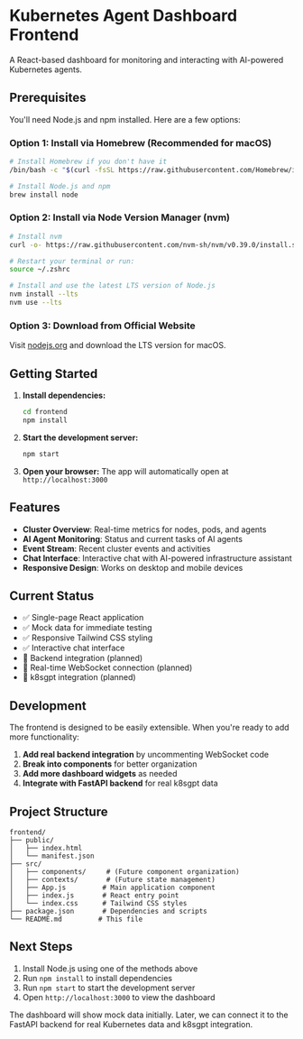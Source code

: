 # Kubernetes Agent Dashboard Frontend

A React-based dashboard for monitoring and interacting with AI-powered Kubernetes agents.

## Prerequisites

You'll need Node.js and npm installed. Here are a few options:

### Option 1: Install via Homebrew (Recommended for macOS)
```bash
# Install Homebrew if you don't have it
/bin/bash -c "$(curl -fsSL https://raw.githubusercontent.com/Homebrew/install/HEAD/install.sh)"

# Install Node.js and npm
brew install node
```

### Option 2: Install via Node Version Manager (nvm)
```bash
# Install nvm
curl -o- https://raw.githubusercontent.com/nvm-sh/nvm/v0.39.0/install.sh | bash

# Restart your terminal or run:
source ~/.zshrc

# Install and use the latest LTS version of Node.js
nvm install --lts
nvm use --lts
```

### Option 3: Download from Official Website
Visit [nodejs.org](https://nodejs.org/) and download the LTS version for macOS.

## Getting Started

1. **Install dependencies:**
   ```bash
   cd frontend
   npm install
   ```

2. **Start the development server:**
   ```bash
   npm start
   ```

3. **Open your browser:**
   The app will automatically open at `http://localhost:3000`

## Features

- **Cluster Overview**: Real-time metrics for nodes, pods, and agents
- **AI Agent Monitoring**: Status and current tasks of AI agents
- **Event Stream**: Recent cluster events and activities
- **Chat Interface**: Interactive chat with AI-powered infrastructure assistant
- **Responsive Design**: Works on desktop and mobile devices

## Current Status

- ✅ Single-page React application
- ✅ Mock data for immediate testing
- ✅ Responsive Tailwind CSS styling
- ✅ Interactive chat interface
- 🔄 Backend integration (planned)
- 🔄 Real-time WebSocket connection (planned)
- 🔄 k8sgpt integration (planned)

## Development

The frontend is designed to be easily extensible. When you're ready to add more functionality:

1. **Add real backend integration** by uncommenting WebSocket code
2. **Break into components** for better organization
3. **Add more dashboard widgets** as needed
4. **Integrate with FastAPI backend** for real k8sgpt data

## Project Structure

```
frontend/
├── public/
│   ├── index.html
│   └── manifest.json
├── src/
│   ├── components/     # (Future component organization)
│   ├── contexts/       # (Future state management)
│   ├── App.js         # Main application component
│   ├── index.js       # React entry point
│   └── index.css      # Tailwind CSS styles
├── package.json       # Dependencies and scripts
└── README.md         # This file
```

## Next Steps

1. Install Node.js using one of the methods above
2. Run `npm install` to install dependencies
3. Run `npm start` to start the development server
4. Open `http://localhost:3000` to view the dashboard

The dashboard will show mock data initially. Later, we can connect it to the FastAPI backend for real Kubernetes data and k8sgpt integration.
